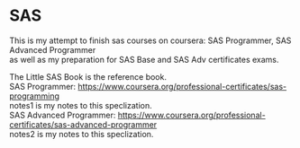 # SAS
This is my attempt to finish sas courses on coursera: SAS Programmer, SAS Advanced Programmer   \
as well as my preparation for SAS Base and SAS Adv certificates exams.  

The Little SAS Book is the reference book.  \
SAS Programmer: https://www.coursera.org/professional-certificates/sas-programming   \
notes1 is my notes to this speclization.   
SAS Advanced Programmer: https://www.coursera.org/professional-certificates/sas-advanced-programmer   \
notes2 is my notes to this speclization.
